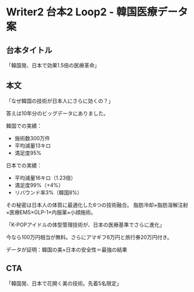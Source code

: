# Writer2 台本2 Loop2 - 韓国医療データ案

## 台本タイトル
「韓国発、日本で効果1.5倍の医療革命」

## 本文

「なぜ韓国の技術が日本人にさらに効くの？」

答えは10年分のビッグデータにありました。

韓国での実績：
- 施術数300万件
- 平均減量13キロ
- 満足度95%

日本での実績：
- 平均減量16キロ（1.23倍）
- 満足度99%（+4%）
- リバウンド率3%（韓国8%）

その秘密は日本人の体質に最適化した6つの技術融合。
脂肪冷却×脂肪溶解注射×医療EMS×GLP-1×内服薬×小顔施術。

「K-POPアイドルの体型管理技術が、日本の医療基準でさらに進化」

今なら100万円相当が無料。さらにアマギフ6万円と旅行券20万円付き。

データが証明：韓国の美×日本の安全性＝最強の結果

## CTA
「韓国発、日本で花開く美の技術。先着5名限定」